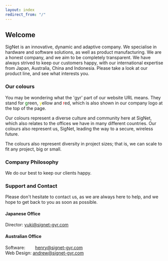 ```yaml
---
layout: index
redirect_from: "/"
---
```


## Welcome
SigNet is an innovative, dynamic and adaptive company. We specialise in hardware and software solutions, as well as product manufacturing. We are a honest company, and we aim to be completely transparent. We have always strived to keep our customers happy, with our international expertise from Japan, Australia, China and Indonesia. Please take a look at our product line, and see what interests you.

### Our colours
You may be wondering what the 'gyr' part of our website URL means. They stand for <span style="color:green">g</span>reen, <span style="color:#e5e500">y</span>ellow and <span style="color:red">r</span>ed, which is also shown in our company logo at the top of the page.

Our colours represent a diverse culture and community here at SigNet, which also relates to the offices we have in many different countries. Our colours also represent us, SigNet, leading the way to a secure, wireless future.

The colours also represent diversity in project sizes; that is, we can scale to fit any project, big or small.

### Company Philosophy
We do our best to keep our clients happy. 

### Support and Contact
Please don't hesitate to contact us, as we are always here to help, and we hope to get back to you as soon as possible.

#### Japanese Office
Director: yuki@signet-gyr.com

#### Australian Office
Software:&emsp;&emsp; henry@signet-gyr.com<br>
Web Design: andrew@signet-gyr.com
